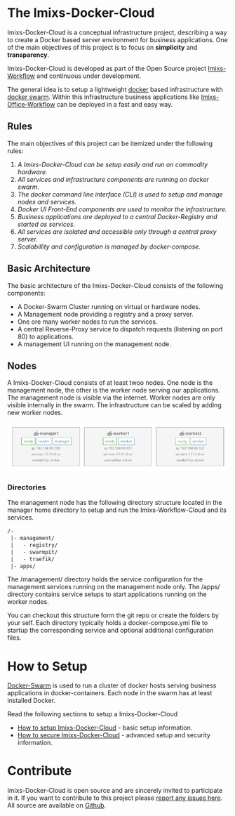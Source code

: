 # The Imixs-Docker-Cloud

Imixs-Docker-Cloud is a conceptual infrastructure project, describing a way to create a Docker based server environment for business applications.
One of the main objectives of this project is to focus on **simplicity** and **transparency**. 

Imixs-Docker-Cloud is developed as part of the Open Source project [Imixs-Workflow](http://www.imixs.org) and continuous under development. 

The general idea is to setup a lightweight [docker](https://www.docker.com/) based infrastructure with [docker swarm](https://docs.docker.com/engine/swarm/). Within this infrastructure business applications like [Imixs-Office-Workflow](http://www.office-workflow.de) can be deployed in a fast and easy way. 

## Rules
The main objectives of this project can be itemized under the following rules:

 1. _A Imixs-Docker-Cloud can be setup easily and run on commodity hardware._
 2. _All services and infrastructure components are running on docker swarm._
 3. _The docker command line interface (CLI) is used to setup and manage nodes and services._ 
 4. _Docker UI Front-End components are used to monitor the infrastructure._
 5. _Business applications are deployed to a central Docker-Registry and started as services._
 6. _All services are isolated and accessible only through a central proxy server._
 7. _Scalabillity and configuration is managed by docker-compose._
 
 
## Basic Architecture

The basic architecture of the Imixs-Docker-Cloud consists of the following components:

 * A Docker-Swarm Cluster running on virtual or hardware nodes. 
 * A Management node providing a registry and a proxy server.
 * One ore many worker nodes to run the services. 
 * A central Reverse-Proxy service to dispatch requests (listening on port 80) to applications.
 * A management UI running on the management node.
 
 
## Nodes

A Imixs-Docker-Cloud consists of at least twoo nodes. One node is the  management node, the other is the worker node serving our applications. The management node is visible via the internet. Worker nodes are only visible internally in the swarm. The infrastructure can be scaled by adding new worker nodes. 


<img src="imixs-cloud-01.png" />
 
### Directories 
 
The management node has the following directory structure located in the manager home directory to setup and run the Imixs-Workflow-Cloud and its services. 

	/-
	 |- management/
	 |   - registry/
	 |   - swarmpit/
	 |   - traefik/
	 |- apps/

The /management/ directory holds the service configuration for the management services running on the management node only. 
The /apps/ directory contains service setups to start applications running on the worker nodes.

You can checkout this structure form the git repo or create the folders by your self. 
Each directory typically holds a docker-compose.yml file to startup the corresponding service and optional additional configuration files.   
 
 
# How to Setup

[Docker-Swarm](https://docs.docker.com/engine/swarm/) is used to run a cluster of docker hosts serving business applications in docker-containers.
Each node in the swarm has at least installed Docker.

Read the following sections to setup a Imixs-Docker-Cloud

 * [How to setup Imixs-Docker-Cloud](SETUP.md) - basic setup information.
 * [How to secure Imixs-Docker-Cloud](SETUP.md) - advanced setup and security information.





  
# Contribute

Imixs-Docker-Cloud is open source and are sincerely invited to participate in it. 
If you want to contribute to this project please [report any issues here](https://github.com/imixs/imixs-docker/issues). 
All source are available on [Github](https://github.com/imixs/imixs-docker).

